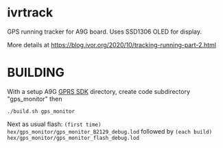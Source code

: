 # ivrtrack
GPS running tracker for A9G board.
Uses SSD1306 OLED for display.

More details at https://blog.ivor.org/2020/10/tracking-running-part-2.html

# BUILDING

With a setup A9G [GPRS SDK](https://ai-thinker-open.github.io/GPRS_C_SDK_DOC/en/c-sdk/installation_linux.html) directory, create code subdirectory "gps_monitor" then

```
./build.sh gps_monitor
```

Next as usual flash:
`(first time) hex/gps_monitor/gps_monitor_B2129_debug.lod`
followed by
`(each build) hex/gps_monitor/gps_monitor_flash_debug.lod`
